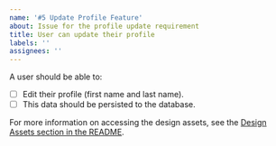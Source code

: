 ```yaml
---
name: '#5 Update Profile Feature'
about: Issue for the profile update requirement
title: User can update their profile
labels: ''
assignees: ''
---
```


A user should be able to:

- [ ] Edit their profile (first name and last name).
- [ ] This data should be persisted to the database.

For more information on accessing the design assets, see the [Design Assets section in the README](https://github.com/OpenClassrooms-Student-Center/Project-10-Bank-API#design-assets).
